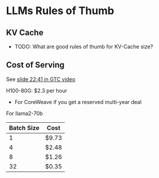 # LLMs Rules of Thumb

## KV Cache

* TODO: What are good rules of thumb for KV-Cache size?


## Cost of Serving

See [slide 22:41 in GTC video](https://resources.nvidia.com/en-us-ai-inference-large-language-models/gtc24-s62031)

H100-80G: $2.3 per hour
 * For CoreWeave if you get a reserved multi-year deal

For llama2-70b

| Batch Size | Cost  |
|------------|-------|
| 1          | $9.73 |
| 4          | $2.48 |
| 8          | $1.26 |
| 32         | $0.35 |